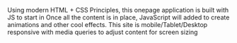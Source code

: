 Using modern HTML + CSS Principles, this onepage application is built with JS to start in Once all the content is in place, JavaScript will  added to create animations and other cool effects. This site is mobile/Tablet/Desktop responsive with media queries to adjust content for screen sizing

